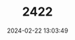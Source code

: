---
title: "2422"
category: "Protolinitis pusilla"
draft: false
date: 2024-02-22 13:03:49
languages:
  English: ["Tinaroo Red-striped Snail"]
---